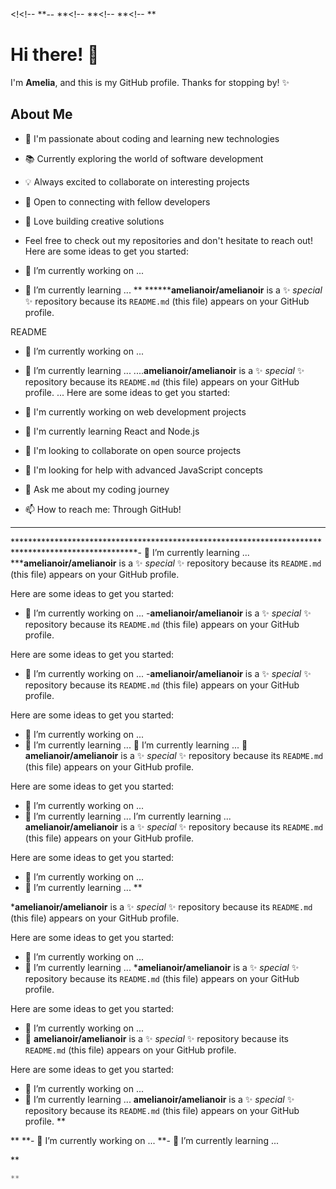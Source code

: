 <!<!--
**--
**<!--
**<!--
**<!--
**
# Hi there! 👋

I'm **Amelia**, and this is my GitHub profile. Thanks for stopping by! ✨

## About Me
- 🚀 I'm passionate about coding and learning new technologies
- 📚 Currently exploring the world of software development
- 💡 Always excited to collaborate on interesting projects
- 🤝 Open to connecting with fellow developers
- 🌟 Love building creative solutions

-   Feel free to check out my repositories and don't hesitate to reach out!
Here are some ideas to get you started:
- 🔭 I’m currently working on ...
- 🌱 I’m currently learning ...
**
********amelianoir/amelianoir** is a ✨ _special_ ✨ repository because its `README.md` (this file) appears on  your GitHub profile.

README
- 🔭 I’m currently working on ...
- 🌱 I’m currently learning ...
....**amelianoir/amelianoir** is a ✨ _special_ ✨ repository because its `README.md` (this file) appears on your GitHub profile.
... 
Here are some ideas to get you started:

- 🔭 I'm currently working on web development projects
- 🌱 I'm currently learning React and Node.js
- 👯 I'm looking to collaborate on open source projects
- 🤔 I'm looking for help with advanced JavaScript concepts
- 💬 Ask me about my coding journey
- 📫 How to reach me: Through GitHub!

**************
****************************************************************************************************- 🌱 I’m currently learning ...
*****amelianoir/amelianoir** is a ✨ _special_ ✨ repository because its `README.md` (this file) appears on your GitHub profile.

Here are some ideas to get you started:

- 🔭 I’m currently working on ...
-**amelianoir/amelianoir** is a ✨ _special_ ✨ repository because its `README.md` (this file) appears on your GitHub profile.

Here are some ideas to get you started:

- 🔭 I’m currently working on ...
-**amelianoir/amelianoir** is a ✨ _special_ ✨ repository because its `README.md` (this file) appears on your GitHub profile.

Here are some ideas to get you started:

- 🔭 I’m currently working on ...
- 🌱 I’m currently learning ...
 🌱 I’m currently learning ...
 🌱**amelianoir/amelianoir** is a ✨ _special_ ✨ repository because its `README.md` (this file) appears on your GitHub profile.

Here are some ideas to get you started:

- 🔭 I’m currently working on ...
- 🌱 I’m currently learning ...
 I’m currently learning ...
**amelianoir/amelianoir** is a ✨ _special_ ✨ repository because its `README.md` (this file) appears on your GitHub profile.

Here are some ideas to get you started:

- 🔭 I’m currently working on ...
- 🌱 I’m currently learning ...
**

***amelianoir/amelianoir** is a ✨ _special_ ✨ repository because its `README.md` (this file) appears on your GitHub profile.

Here are some ideas to get you started:

- 🔭 I’m currently working on ...
- 🌱 I’m currently learning ...
***amelianoir/amelianoir** is a ✨ _special_ ✨ repository because its `README.md` (this file) appears on your GitHub profile.

Here are some ideas to get you started:

- 🔭 I’m currently working on ...
- 🌱 **amelianoir/amelianoir** is a ✨ _special_ ✨ repository because its `README.md` (this file) appears on your GitHub profile.

Here are some ideas to get you started:

- 🔭 I’m currently working on ...
- 🌱 I’m currently learning ...
**amelianoir/amelianoir** is a ✨ _special_ ✨ repository because its `README.md` (this file) appears on your GitHub profile.
**

**
**- 🔭 I’m currently working on ...
**- 🌱 I’m currently learning ...





**
```python
**
```